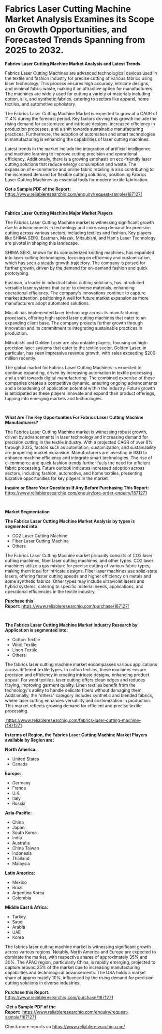 <p><h1>Fabrics Laser Cutting Machine Market Analysis Examines its Scope on Growth Opportunities, and Forecasted Trends Spanning from 2025 to 2032.</h1></p><p><strong>Fabrics Laser Cutting Machine Market Analysis and Latest Trends</strong></p>
<p><p>Fabrics Laser Cutting Machines are advanced technological devices used in the textile and fashion industry for precise cutting of various fabrics using laser technology. This process ensures high accuracy, intricate designs, and minimal fabric waste, making it an attractive option for manufacturers. The machines are widely used for cutting a variety of materials including cotton, silk, and synthetic fabrics, catering to sectors like apparel, home textiles, and automotive upholstery.</p><p>The Fabrics Laser Cutting Machine Market is expected to grow at a CAGR of 11.4% during the forecast period. Key factors driving this growth include the rising demand for customized and intricate designs, increased efficiency in production processes, and a shift towards sustainable manufacturing practices. Furthermore, the adoption of automation and smart technologies in manufacturing is enhancing the capabilities of laser cutting machines.</p><p>Latest trends in the market include the integration of artificial intelligence and machine learning to improve cutting precision and operational efficiency. Additionally, there is a growing emphasis on eco-friendly laser cutting solutions that reduce energy consumption and waste. The expansion of e-commerce and online fabric retailing is also contributing to the increased demand for flexible cutting solutions, positioning Fabrics Laser Cutting Machines as essential tools for modern textile fabrication.</p></p>
<p><strong>Get a Sample PDF of the Report:&nbsp;</strong> <a href="https://www.reliableresearchiq.com/enquiry/request-sample/1871271?utm_campaign=2593&utm_medium=2&utm_source=Github&utm_content=ia&utm_term=28022025&utm_id=fabrics-laser-cutting-machine">https://www.reliableresearchiq.com/enquiry/request-sample/1871271</a></p>
<p>&nbsp;</p>
<p><strong>Fabrics Laser Cutting Machine Major Market Players</strong></p>
<p><p>The Fabrics Laser Cutting Machine market is witnessing significant growth due to advancements in technology and increasing demand for precision cutting across various sectors, including textiles and fashion. Key players like SHIMA SEIKI, Eastman, Mazak, Mitsubishi, and Han's Laser Technology are pivotal in shaping this landscape.</p><p>SHIMA SEIKI, known for its computerized knitting machines, has expanded into laser cutting technologies, focusing on efficiency and customization, which has seen a steady growth trajectory. The company is poised for further growth, driven by the demand for on-demand fashion and quick prototyping.</p><p>Eastman, a leader in industrial fabric cutting solutions, has introduced versatile laser systems that cater to diverse materials, enhancing operational efficiency. The company's innovations continue to capture market attention, positioning it well for future market expansion as more manufacturers adopt automated solutions.</p><p>Mazak has implemented laser technology across its manufacturing processes, offering high-speed laser cutting machines that cater to an expanding client base. The company projects further growth through innovation and its commitment to integrating sustainable practices in production.</p><p>Mitsubishi and Golden Laser are also notable players, focusing on high-precision laser systems that cater to the textile sector. Golden Laser, in particular, has seen impressive revenue growth, with sales exceeding $200 million recently.</p><p>The global market for Fabrics Laser Cutting Machines is expected to continue expanding, driven by increasing automation in textile processing and a shift towards digital manufacturing. The combined expertise of these companies creates a competitive dynamic, ensuring ongoing advancements and a broadening of application potential within the industry. Future growth is anticipated as these players innovate and expand their product offerings, tapping into emerging markets and technologies.</p></p>
<p>&nbsp;</p>
<p><strong>What Are The Key Opportunities For Fabrics Laser Cutting Machine Manufacturers?</strong></p>
<p><p>The Fabrics Laser Cutting Machine market is witnessing robust growth, driven by advancements in laser technology and increasing demand for precision cutting in the textile industry. With a projected CAGR of over 8% through 2025, factors such as automation, customization, and sustainability are propelling market expansion. Manufacturers are investing in R&D to enhance machine efficiency and integrate smart technologies. The rise of e-commerce and quick fashion trends further fuels the need for efficient fabric processing. Future outlook indicates increased adoption across sectors, including fashion, automotive, and home textiles, presenting lucrative opportunities for key players in the market.</p></p>
<p><strong>Inquire or Share Your Questions If Any Before Purchasing This Report:</strong> <a href="https://www.reliableresearchiq.com/enquiry/pre-order-enquiry/1871271?utm_campaign=2593&utm_medium=2&utm_source=Github&utm_content=ia&utm_term=28022025&utm_id=fabrics-laser-cutting-machine">https://www.reliableresearchiq.com/enquiry/pre-order-enquiry/1871271</a></p>
<p>&nbsp;</p>
<p><strong>Market Segmentation</strong></p>
<p><strong>The Fabrics Laser Cutting Machine Market Analysis by types is segmented into:</strong></p>
<p><ul><li>CO2 Laser Cutting Machine</li><li>Fiber Laser Cutting Machine</li><li>Others</li></ul></p>
<p><p>The Fabrics Laser Cutting Machine market primarily consists of CO2 laser cutting machines, fiber laser cutting machines, and other types. CO2 laser machines utilize a gas mixture for precise cutting of various fabric types, making them ideal for intricate designs. Fiber laser machines use solid-state lasers, offering faster cutting speeds and higher efficiency on metals and some synthetic fabrics. Other types may include ultraviolet lasers and hybrid systems, catering to specific material needs, applications, and operational efficiencies in the textile industry.</p></p>
<p><strong>Purchase this Report:&nbsp;</strong><a href="https://www.reliableresearchiq.com/purchase/1871271?utm_campaign=2593&utm_medium=2&utm_source=Github&utm_content=ia&utm_term=28022025&utm_id=fabrics-laser-cutting-machine">https://www.reliableresearchiq.com/purchase/1871271</a></p>
<p>&nbsp;</p>
<p><strong>The Fabrics Laser Cutting Machine Market Industry Research by Application is segmented into:</strong></p>
<p><ul><li>Cotton Textile</li><li>Wool Textile</li><li>Linen Textile</li><li>Others</li></ul></p>
<p><p>The fabrics laser cutting machine market encompasses various applications across different textile types. In cotton textiles, these machines ensure precision and efficiency in creating intricate designs, enhancing product appeal. For wool textiles, laser cutting offers clean edges and reduces fraying, improving garment quality. Linen textiles benefit from the technology's ability to handle delicate fibers without damaging them. Additionally, the “others” category includes synthetic and blended fabrics, where laser cutting enhances versatility and customization in production. This market reflects growing demand for efficient and precise textile processing.</p></p>
<p><a href="https://www.reliableresearchiq.com/fabrics-laser-cutting-machine-r1871271?utm_campaign=2593&utm_medium=2&utm_source=Github&utm_content=ia&utm_term=28022025&utm_id=fabrics-laser-cutting-machine">&nbsp;https://www.reliableresearchiq.com/fabrics-laser-cutting-machine-r1871271</a></p>
<p><strong>In terms of Region, the Fabrics Laser Cutting Machine Market Players available by Region are:</strong></p>
<p>
    <p> <strong> North America: </strong>
        <ul>
            <li>United States</li>
            <li>Canada</li>
        </ul>
        </p> 
    <p> <strong> Europe: </strong>
        <ul>
            <li>Germany</li>
            <li>France</li>
            <li>U.K.</li>
            <li>Italy</li>
            <li>Russia</li>
        </ul>
        </p> 
    <p> <strong> Asia-Pacific: </strong>
        <ul>
            <li>China</li>
            <li>Japan</li>
            <li>South Korea</li>
            <li>India</li>
            <li>Australia</li>
            <li>China Taiwan</li>
            <li>Indonesia</li>
            <li>Thailand</li>
            <li>Malaysia</li>
        </ul>
        </p> 
    <p> <strong> Latin America: </strong>
        <ul>
            <li>Mexico</li>
            <li>Brazil</li>
            <li>Argentina Korea</li>
            <li>Colombia</li>
        </ul>
        </p> 
    <p> <strong> Middle East & Africa: </strong>
        <ul>
            <li>Turkey</li>
            <li>Saudi</li>
            <li>Arabia</li>
            <li>UAE</li>
            <li>Korea</li>
        </ul>
    </p>
    </p>
<p><p>The fabrics laser cutting machine market is witnessing significant growth across various regions. Notably, North America and Europe are expected to dominate the market, with respective shares of approximately 35% and 30%. The APAC region, particularly China, is rapidly emerging, projected to capture around 25% of the market due to increasing manufacturing capabilities and technological advancements. The USA holds a market share of approximately 10%, influenced by the rising demand for precision cutting solutions in diverse industries.</p></p>
<p><strong>Purchase this Report: </strong><a href="https://www.reliableresearchiq.com/purchase/1871271?utm_campaign=2593&utm_medium=2&utm_source=Github&utm_content=ia&utm_term=28022025&utm_id=fabrics-laser-cutting-machine">https://www.reliableresearchiq.com/purchase/1871271</a></p>
<p>&nbsp;<strong>Get a Sample PDF of the Report:&nbsp;&nbsp;</strong><a href="https://www.reliableresearchiq.com/enquiry/request-sample/1871271?utm_campaign=2593&utm_medium=2&utm_source=Github&utm_content=ia&utm_term=28022025&utm_id=fabrics-laser-cutting-machine">https://www.reliableresearchiq.com/enquiry/request-sample/1871271</a></p>
<p><strong></strong></p>
<p>Check more reports on <a href="https://www.reliableresearchiq.com/?utm_campaign=2593&utm_medium=2&utm_source=Github&utm_content=ia&utm_term=28022025&utm_id=fabrics-laser-cutting-machine">https://www.reliableresearchiq.com/</a></p>